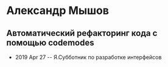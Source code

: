 # Александр Мышов

## Автоматический рефакторинг кода с помощью codemodes
- 2019 Apr 27 -- Я.Субботник по разработке интерфейсов    
